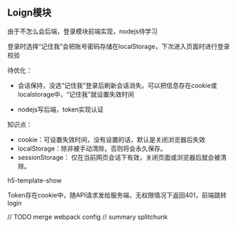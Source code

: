 ## Loign模块

由于不怎么会后端，登录模块前端实现，nodejs待学习

登录时选择“记住我”会把账号密码存储在localStorage，下次进入页面时进行登录校验

待优化：

+ 会话保持，没选“记住我”登录后刷新会话消失。可以把信息存在cookie或localstorage中，“记住我”就设置失效时间

+ nodejs写后端，token实现认证

知识点：

+ cookie：可设置失效时间，没有设置的话，默认是关闭浏览器后失效
+ localStorage：除非被手动清除，否则将会永久保存。
+ sessionStorage： 仅在当前网页会话下有效，关闭页面或浏览器后就会被清除。

h5-template-show

Token存在cookie中，随API请求发给服务端，无权限情况下返回401，前端跳转login


// TODO merge webpack config 
// summary splitchunk